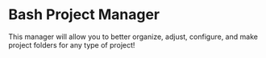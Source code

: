 # Bash Project Manager

This manager will allow you to better organize, adjust, configure, and make project folders for any type of project!
